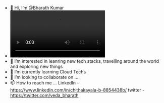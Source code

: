- 👋 Hi, I’m @Bharath Kumar
- ![Bharath](https://github.com/vedabharath/vedabharath/blob/main/gif.mp4)
- 👀 I’m interested in leanring new tech stacks, travelling around the world and exploring new things
- 🌱 I’m currently learning Cloud Techs
- 💞️ I’m looking to collaborate on ...
- 📫 How to reach me ...
      LinkedIn - https://www.linkedin.com/in/chithakayala-b-8854438b/
      twitter - https://twitter.com/veda_bharath
<!---
vedabharath/vedabharath is a ✨ special ✨ repository because its `README.md` (this file) appears on your GitHub profile.
You can click the Preview link to take a look at your changes.
--->
